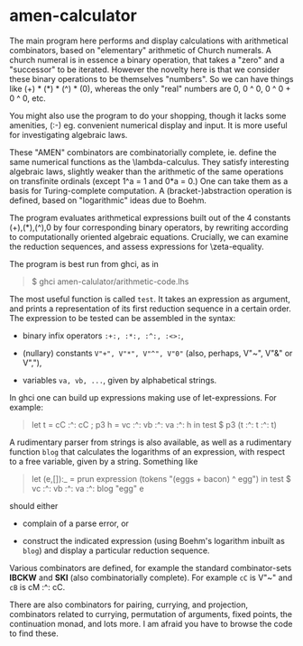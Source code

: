 # amen-calculator #
The main program here performs and display calculations with arithmetical combinators, based 
on "elementary" arithmetic of Church numerals. A church numeral is in essence a 
binary operation, that takes a "zero" and a "successor" to be iterated. 
However the novelty here is that we consider these binary operations 
to be themselves "numbers". So we can have things like (+) * (*) * (^) * (0),
whereas the only "real" numbers are 0, 0 ^ 0, 0 ^ 0 + 0 ^ 0, etc.

You might also use the program to do your shopping, though it lacks
some amenities, (:-) 
eg. convenient numerical display and input. It is more useful for
investigating algebraic laws.

These "AMEN" combinators are combinatorially complete, ie. define the same numerical functions as the
\lambda-calculus. They satisfy interesting algebraic laws, slightly weaker than the
arithmetic of the same operations on transfinite ordinals (except 1^a = 1 and 0*a = 0.)
One can take them as a basis for Turing-complete computation. 
A (bracket-)abstraction operation is defined, based on "logarithmic" ideas 
due to Boehm. 

The program evaluates arithmetical expressions built out of the 4 constants
(+),(*),(^),0 by four corresponding binary operators, by rewriting
according to computationally oriented
algebraic equations. Crucially, we can examine the reduction sequences, and assess
expressions for \zeta-equality. 

The program is best run from ghci, as in

>  $ ghci amen-calulator/arithmetic-code.lhs

The most useful function is called `test`. It
takes an expression as argument, and prints a representation of its first reduction sequence
in a certain order. The expression to be tested can be assembled in
the syntax:

* binary infix operators `:+:, :*:, :^:, :<>:`,

* (nullary) constants `V"+", V"*", V"^", V"0"`
  (also, perhaps, V"~", V"&" or V","),

* variables `va, vb, ...`, given by alphabetical strings.

In ghci one can build up expressions making use of
let-expressions. For example:

>   let t = cC :^: cC ; p3 h = vc :^: vb :^: va :^: h in test $ p3 (t :^: t :^: t)

A rudimentary parser from strings is also available, as well as a
rudimentary function `blog` that calculates the logarithms of an expression, with
respect to a free variable, given by a string. Something like

>   let (e,[]):_ = prun expression (tokens "(eggs + bacon) ^ egg")
>   in test $ vc :^: vb :^: va :^: blog "egg" e

should either

* complain of a parse error, or

* construct the indicated expression
  (using Boehm's logarithm inbuilt as `blog`)
  and display a particular reduction sequence.

Various  combinators are defined, for example the standard combinator-sets **IBCKW**
and **SKI** (also combinatorially complete). For example `cC` is V"~" and `cB` is cM :^: cC.

There are also combinators for pairing, currying, and 
projection, combinators related to currying, permutation of
arguments, fixed points, the continuation monad, and lots more.
I am afraid you have to browse the code to find these.
